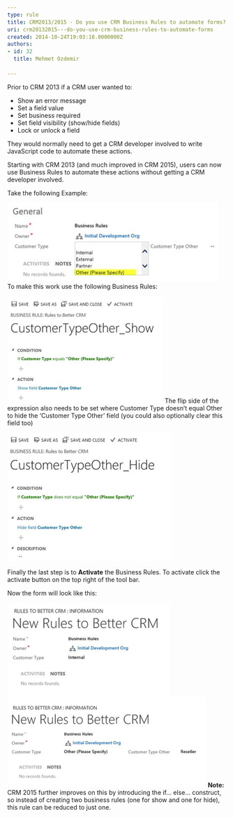 ```yaml
---
type: rule
title: CRM2013/2015 - Do you use CRM Business Rules to automate forms?
uri: crm20132015---do-you-use-crm-business-rules-to-automate-forms
created: 2014-10-24T19:03:18.0000000Z
authors:
- id: 32
  title: Mehmet Ozdemir

---
```


Prior to CRM 2013 if a CRM user wanted to:

- Show an error message
- Set a field value
- Set business required
- Set field visibility (show/hide fields)
- Lock or unlock a field


They would normally need to get a CRM developer involved to write JavaScript code to automate these actions.

Starting with CRM 2013 (and much improved in CRM 2015), users can now use Business Rules to automate these actions without getting a CRM developer involved.
 
Take the following Example:

![‘Customer Type Other’ should be hidden and only displayed when Other is selected](crm-automated-forms-1.png)
To make this work use the following Business Rules:

![Show the ‘Customer Type Other’ field when Customer Type equals Other](crm-automated-forms-2.png)
The flip side of the expression also needs to be set where Customer Type doesn’t equal Other to hide the ‘Customer Type Other’ field (you could also optionally clear this field too)

![Hide the ‘Customer Type Other’ field when Customer Type doesn’t equal Other](crm-automated-forms-3.png)

Finally the last step is to     **Activate** the Business Rules. To activate click the activate button on the top right of the tool bar.

Now the form will look like this:

![Great. Now ‘Customer Type Other’ is hidden](crm-automated-forms-4.png)
![And on the other side ‘Customer Type Other’ is visible](crm-automated-forms-5.png)
**Note:** CRM 2015 further improves on this by introducing the if… else… construct, so instead of creating two business rules (one for show and one for hide), this rule can be reduced to just one.
